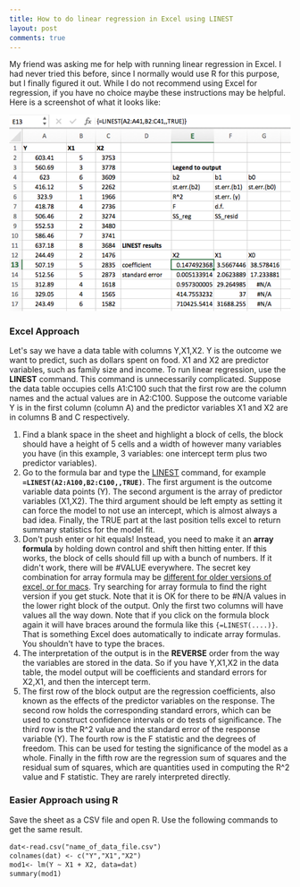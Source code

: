 ```yaml
---
title: How to do linear regression in Excel using LINEST
layout: post
comments: true
---
```


My friend was asking me for help with running linear regression in Excel. I had never tried this before, since I normally would use R for this purpose, but I finally figured it out. While I do not recommend using Excel for regression, if you have no choice maybe these instructions may be helpful. Here is a screenshot of what it looks like:

![linear regression excel LINEST](/static/2016-07-24-linear-regression-excel-linest.png)

### Excel Approach

Let's say we have a data table with columns Y,X1,X2. Y is the outcome we want to predict, such as dollars spent on food. X1 and X2 are predictor variables, such as family size and income. To run linear regression, use the **LINEST** command. This command is unnecessarily complicated. Suppose the data table occupies cells A1:C100 such that the first row are the column names and the actual values are in A2:C100. Suppose the outcome variable Y is in the first column (column A) and the predictor variables X1 and X2 are in columns B and C respectively. 

1. Find a blank space in the sheet and highlight a block of cells, the block should have a height of 5 cells and a width of however many variables you have (in this example, 3 variables: one intercept term plus two predictor variables). 
2. Go to the formula bar and type the [LINEST](https://support.office.com/en-us/article/LINEST-function-84D7D0D9-6E50-4101-977A-FA7ABF772B6D) command, for example **`=LINEST(A2:A100,B2:C100,,TRUE)`**. The first argument is the outcome variable data points (Y). The second argument is the array of predictor variables (X1,X2). The third argument should be left empty as setting it can force the model to not use an intercept, which is almost always a bad idea. Finally, the TRUE part at the last position tells excel to return summary statistics for the model fit.
3. Don't push enter or hit equals! Instead, you need to make it an **array formula** by holding down control and shift then hitting enter. If this works, the block of cells should fill up with a bunch of numbers. If it didn't work, there will be #VALUE everywhere. The secret key combination for array formula may be [different for older versions of excel, or for macs](stackoverflow.com/questions/26605268/array-formula-on-excel-for-mac). Try searching for array formula to find the right version if you get stuck. Note that it is OK for there to be #N/A values in the lower right block of the output. Only the first two columns will have values all the way down. Note that if you click on the formula block again it will have braces around the formula like this `{=LINEST(....)}`. That is something Excel does automatically to indicate array formulas. You shouldn't have to type the braces.
4. The interpretation of the output is in the **REVERSE** order from the way the variables are stored in the data. So if you have Y,X1,X2 in the data table, the model output will be coefficients and standard errors for X2,X1, and then the intercept term.
5. The first row of the block output are the regression coefficients, also known as the effects of the predictor variables on the response. The second row holds the corresponding standard errors, which can be used to construct confidence intervals or do tests of significance. The third row is the R^2 value and the standard error of the response variable (Y). The fourth row is the F statistic and the degrees of freedom. This can be used for testing the significance of the model as a whole. Finally in the fifth row are the regression sum of squares and the residual sum of squares, which are quantities used in computing the R^2 value and F statistic. They are rarely interpreted directly.

### Easier Approach using R

Save the sheet as a CSV file and open R. Use the following commands to get the same result.

```{r}
dat<-read.csv("name_of_data_file.csv")
colnames(dat) <- c("Y","X1","X2")
mod1<- lm(Y ~ X1 + X2, data=dat)
summary(mod1)
```